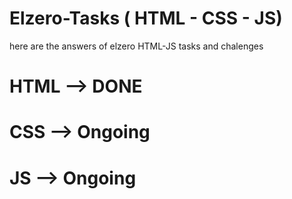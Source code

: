 # Elzero-Tasks ( HTML - CSS - JS)
here are the answers of elzero HTML-JS tasks and chalenges

# HTML --> DONE
# CSS  --> Ongoing
# JS   --> Ongoing
